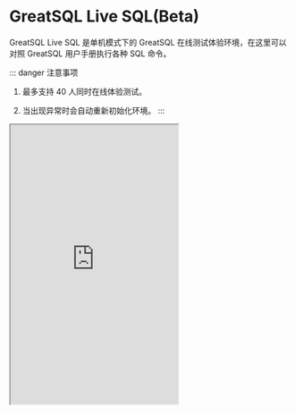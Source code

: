 # GreatSQL Live SQL(Beta)

GreatSQL Live SQL 是单机模式下的 GreatSQL 在线测试体验环境，在这里可以对照 GreatSQL 用户手册执行各种 SQL 命令。

::: danger 注意事项
1. 最多支持 40 人同时在线体验测试。

2. 当出现异常时会自动重新初始化环境。
:::

<div class="container">
<iframe src='https://demo.greatsql.cn:7681' title='GreatSQL Live SQL' height='500px'></iframe>
</div>
